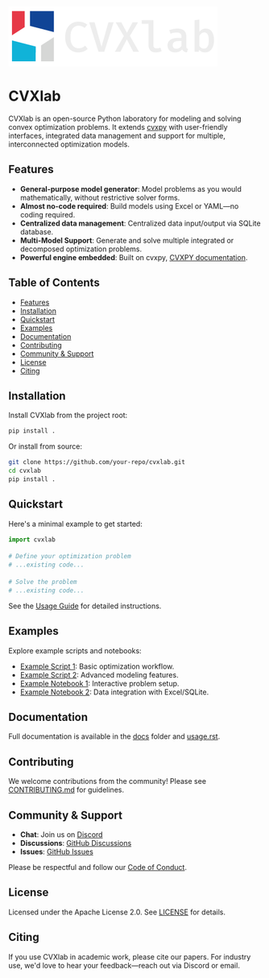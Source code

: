 ![CVXlab Logo](docs/images/logo_10-25/png/CVXlab_logo_260925-02.png)

# CVXlab

CVXlab is an open-source Python laboratory for modeling and solving convex optimization problems. It extends [cvxpy](https://www.cvxpy.org/) with user-friendly interfaces, integrated data management and support for multiple, interconnected optimization models.

## Features
- **General-purpose model generator**: Model problems as you would mathematically, without restrictive solver forms.
- **Almost no-code required**: Build models using Excel or YAML—no coding required.
- **Centralized data management**: Centralized data input/output via SQLite database.
- **Multi-Model Support**: Generate and solve multiple integrated or decomposed optimization problems.
- **Powerful engine embedded**: Built on cvxpy, [CVXPY documentation](https://www.cvxpy.org/tutorial/intro/index.html).

## Table of Contents
- [Features](#features)
- [Installation](#installation)
- [Quickstart](#quickstart)
- [Examples](#examples)
- [Documentation](#documentation)
- [Contributing](#contributing)
- [Community & Support](#community--support)
- [License](#license)
- [Citing](#citing)

## Installation
Install CVXlab from the project root:
```bash
pip install .
```
Or install from source:
```bash
git clone https://github.com/your-repo/cvxlab.git
cd cvxlab
pip install .
```

## Quickstart
Here's a minimal example to get started:
```python
import cvxlab

# Define your optimization problem
# ...existing code...

# Solve the problem
# ...existing code...
```
See the [Usage Guide](usage.rst) for detailed instructions.

## Examples
Explore example scripts and notebooks:
- [Example Script 1](examples/example_script1.py): Basic optimization workflow.
- [Example Script 2](examples/example_script2.py): Advanced modeling features.
- [Example Notebook 1](examples/example_notebook1.ipynb): Interactive problem setup.
- [Example Notebook 2](examples/example_notebook2.ipynb): Data integration with Excel/SQLite.

## Documentation
Full documentation is available in the [docs](docs/) folder and [usage.rst](usage.rst).

## Contributing
We welcome contributions from the community! Please see [CONTRIBUTING.md](CONTRIBUTING.md) for guidelines.

## Community & Support
- **Chat**: Join us on [Discord](https://discord.gg/4urRQeGBCr)
- **Discussions**: [GitHub Discussions](https://github.com/your-repo/cvxlab/discussions)
- **Issues**: [GitHub Issues](https://github.com/your-repo/cvxlab/issues)

Please be respectful and follow our [Code of Conduct](CODE_OF_CONDUCT.md).

## License
Licensed under the Apache License 2.0. See [LICENSE](LICENSE) for details.

## Citing
If you use CVXlab in academic work, please cite our papers. For industry use, we'd love to hear your feedback—reach out via Discord or email.




